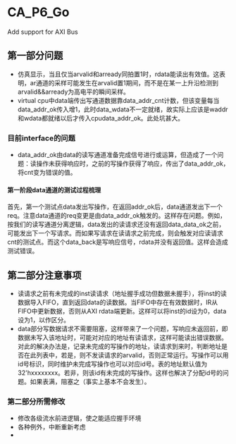 # CA_P6_Go
Add support for AXI Bus
## 第一部分问题
* 仿真显示，当且仅当arvalid和arready同拍置1时，rdata能读出有效值。这表明，ar通道的采样可能发生在arvalid置1期间，而不是在某一上升沿检测到arvalid&&arready为高电平的瞬间采样。
* virtual cpu中data端传出写通道数据靠data_addr_cnt计数，但该变量每当data_addr_ok传入增1，此时data_wdata不一定就绪，故实际上应该是waddr和wdata都就绪以后才传入cpudata_addr_ok。此处坑甚大。
### 目前interface的问题
* data_addr_ok由data的读写通道准备完成信号进行或运算，但造成了一个问题：读操作未获得响应时，之前的写操作获得了响应，传出了data_addr_ok，将cnt变为错误的值。
#### 第一阶段data通道的测试过程梳理
  首先，第一个测试点data发出写操作，在返回addr_ok后，data通道发出下一个req。注意data通道的req变更是由data_addr_ok触发的。这样存在问题。例如，按我们的读写通道分离逻辑，data发出的读请求还没有返回data_data_ok之前，可能发出下一个写请求。而如果写请求在读请求之前完成，则会触发对应读请求cnt的测试点。而这个data_back是写响应信号，rdata并没有返回值。这样会造成测试错误。

## 第二部分注意事项
* 读请求之前有未完成的inst读请求（地址握手成功但数据未握手），将inst的读数据导入FIFO，直到返回data的读数据。当FIFO中存在有效数据时，IR从FIFO中更新数据，否则从AXI rdata端更新。这样可以将inst的id设为0，data设为1，以作区分。
* data部分写数据请求不需要阻塞，这样带来了一个问题，写响应未返回前，即数据未写入该地址时，可能对对应的地址有读请求，这样可能读出错误数据。对此的解决办法是，记录未完成的写操作的地址，读请求到来时，判断地址是否在此列表中，若是，则不发读请求的arvalid，否则正常运行。写操作可以用id号标识，同时维护未完成写操作也可以对应id号。表的地址默认值为32'hxxxxxxxx。若非，则该id有未完成的写操作。这样也解决了分配id号的问题。如果表满，阻塞之（事实上基本不会发生）。

### 第二部分所需修改
* 修改各级流水前进逻辑，使之能适应握手环境
* 各种例外，中断重新考虑
* 

